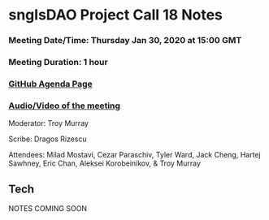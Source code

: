 # snglsDAO Project Call 18 Notes

### Meeting Date/Time: Thursday Jan 30, 2020 at 15:00 GMT
### Meeting Duration: 1 hour
### [GitHub Agenda Page](https://github.com/SingularDTV/snglsdao-pm/issues/19)
### [Audio/Video of the meeting](https://x.breaker.io/?type=series&id=a2f603dc22a1be4fa8d4ef9ce455360bf3ab8ce772526e35fef79175fa1dfadf&season=1ce1e2eede2395de6351df4d9e6db8069a198e127a178d3ea684e4eafc2f4a4c&episode=586a611d41e204ff4a9eb3d4f0a1accd128b7491887f4ce05b15df891f0d5888)

Moderator: Troy Murray

Scribe: Dragos Rizescu

Attendees: Milad Mostavi, Cezar Paraschiv, Tyler Ward, Jack Cheng, Hartej Sawhney, Eric Chan, Aleksei Korobeinikov, & Troy Murray

## Tech

NOTES COMING SOON

